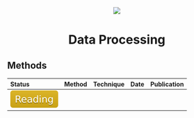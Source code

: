 <div align="center">
<img width="800" src="data/data_processing.png">

Data Processing
=============================
</div>

## Methods

| Status                                   | Method | Technique | Date | Publication |
|:-----------------------------------------|--------|-----------|------|-------------|
| <img src="../../data/badge/reading.svg"> |        |           |      |             |
